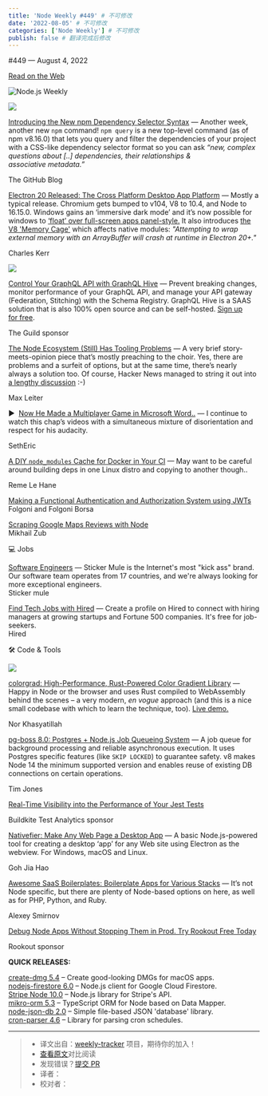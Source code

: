 ```yaml
---
title: 'Node Weekly #449' # 不可修改
date: '2022-08-05' # 不可修改
categories: ['Node Weekly'] # 不可修改
publish: false # 翻译完成后修改
---
```


<!--以上是预览信息，图片一张或限制百字左右，前者优先，全文请使用二级及以下标题-->
<!-- more -->

#​449 — August 4, 2022

[Read on the Web](https://nodeweekly.com/link/127189/web)

![Node.js Weekly](https://res.cloudinary.com/cpress/image/upload/v1653576619/lgfqinzbdqttwmhvljxb.png)

[![](https://res.cloudinary.com/cpress/image/upload/w_1280,e_sharpen:60/ljsajeyzevq7avqpdneh.jpg)](https://nodeweekly.com/link/127190/web)

[Introducing the New npm Dependency Selector Syntax](https://nodeweekly.com/link/127190/web "github.blog") — Another week, another new `npm` command! `npm query` is a new top-level command (as of npm v8.16.0) that lets you query and filter the dependencies of your project with a CSS-like dependency selector format so you can ask _“new, complex questions about \[..\] dependencies, their relationships & associative metadata.”_

The GitHub Blog

[Electron 20 Released: The Cross Platform Desktop App Platform](https://nodeweekly.com/link/127193/web "www.electronjs.org") — Mostly a typical release. Chromium gets bumped to v104, V8 to 10.4, and Node to 16.15.0. Windows gains an ‘immersive dark mode’ and it’s now possible for windows to [‘float’ over full-screen apps panel-style.](https://nodeweekly.com/link/127194/web) It also introduces [the V8 'Memory Cage'](https://nodeweekly.com/link/127195/web) which affects native modules: _"Attempting to wrap external memory with an ArrayBuffer will crash at runtime in Electron 20+."_

Charles Kerr

[![](https://copm.s3.amazonaws.com/ba356e99.png)](https://nodeweekly.com/link/127191/web)

[Control Your GraphQL API with GraphQL Hive](https://nodeweekly.com/link/127191/web) — Prevent breaking changes, monitor performance of your GraphQL API, and manage your API gateway (Federation, Stitching) with the Schema Registry. GraphQL Hive is a SAAS solution that is also 100% open source and can be self-hosted. [Sign up for free](https://nodeweekly.com/link/127192/web).

The Guild sponsor

[The Node Ecosystem (Still) Has Tooling Problems](https://nodeweekly.com/link/127196/web "maxleiter.com") — A very brief story-meets-opinion piece that’s mostly preaching to the choir. Yes, there are problems and a surfeit of options, but at the same time, there’s nearly always a solution too. Of course, Hacker News managed to string it out into [a lengthy discussion](https://nodeweekly.com/link/127197/web) :-)

Max Leiter

▶  [Now He Made a Multiplayer Game in Microsoft Word..](https://nodeweekly.com/link/127198/web "www.youtube.com") — I continue to watch this chap’s videos with a simultaneous mixture of disorientation and respect for his audacity.

SethEric

[A DIY `node_modules` Cache for Docker in Your CI](https://nodeweekly.com/link/127199/web "remelehane.dev") — May want to be careful around building deps in one Linux distro and copying to another though..

Reme Le Hane

[Making a Functional Authentication and Authorization System using JWTs](https://nodeweekly.com/link/127200/web)  
Folgoni and Folgoni Borsa

[Scraping Google Maps Reviews with Node](https://nodeweekly.com/link/127201/web)  
Mikhail Zub

💻 Jobs

[Software Engineers](https://nodeweekly.com/link/127216/web) — Sticker Mule is the Internet's most "kick ass" brand. Our software team operates from 17 countries, and we're always looking for more exceptional engineers.  
Sticker mule

[Find Tech Jobs with Hired](https://nodeweekly.com/link/127202/web) — Create a profile on Hired to connect with hiring managers at growing startups and Fortune 500 companies. It's free for job-seekers.  
Hired

🛠 Code & Tools

[![](https://res.cloudinary.com/cpress/image/upload/w_1280,e_sharpen:60/o60ersmvwlc94vjft0kb.jpg)](https://nodeweekly.com/link/127203/web)

[colorgrad: High-Performance, Rust-Powered Color Gradient Library](https://nodeweekly.com/link/127203/web "github.com") — Happy in Node or the browser and uses Rust compiled to WebAssembly behind the scenes – a very modern, _en vogue_ approach (and this is a nice small codebase with which to learn the technique, too). [Live demo.](https://nodeweekly.com/link/127204/web)

Nor Khasyatillah

[pg-boss 8.0: Postgres + Node.js Job Queueing System](https://nodeweekly.com/link/127205/web "github.com") — A job queue for background processing and reliable asynchronous execution. It uses Postgres specific features (like `SKIP LOCKED`) to guarantee safety. v8 makes Node 14 the minimum supported version and enables reuse of existing DB connections on certain operations.

Tim Jones

[Real-Time Visibility into the Performance of Your Jest Tests](https://nodeweekly.com/link/127206/web "buildkite.com")

Buildkite Test Analytics sponsor

[Nativefier: Make Any Web Page a Desktop App](https://nodeweekly.com/link/127207/web "github.com") — A basic Node.js-powered tool for creating a desktop ‘app’ for any Web site using Electron as the webview. For Windows, macOS and Linux.

Goh Jia Hao

[Awesome SaaS Boilerplates: Boilerplate Apps for Various Stacks](https://nodeweekly.com/link/127208/web "github.com") — It’s not Node specific, but there are plenty of Node-based options on here, as well as for PHP, Python, and Ruby.

Alexey Smirnov

[Debug Node Apps Without Stopping Them in Prod. Try Rookout Free Today](https://nodeweekly.com/link/127209/web "www.rookout.com")

Rookout sponsor

**QUICK RELEASES:**

[create-dmg 5.4](https://nodeweekly.com/link/127210/web) – Create good-looking DMGs for macOS apps.  
[nodejs-firestore 6.0](https://nodeweekly.com/link/127211/web) – Node.js client for Google Cloud Firestore.  
[Stripe Node 10.0](https://nodeweekly.com/link/127212/web) – Node.js library for Stripe's API.  
[mikro-orm 5.3](https://nodeweekly.com/link/127213/web) – TypeScript ORM for Node based on Data Mapper.  
[node-json-db 2.0](https://nodeweekly.com/link/127214/web) – Simple file-based JSON 'database' library.  
[cron-parser 4.6](https://nodeweekly.com/link/127215/web) – Library for parsing cron schedules.

---
> * 译文出自：[weekly-tracker](https://github.com/FEDarling/weekly-tracker) 项目，期待你的加入！
> * [查看原文](https://nodeweekly.com/issues/449)对比阅读
> * 发现错误？[提交 PR](https://github.com/FEDarling/weekly-tracker/blob/main/weeklys/node_weekly/449)
> * 译者：
> * 校对者：
